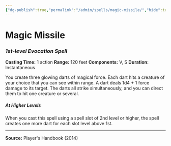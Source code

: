 ```yaml
---
{"dg-publish":true,"permalink":"/admin/spells/magic-missile/","hide":true,"updated":"2025-08-05T19:49:54.711+01:00"}
---
```


# Magic Missile
### *1st-level Evocation Spell*
**Casting Time:** 1 action
**Range:** 120 feet
**Components:** V, S
**Duration:** Instantaneous

You create three glowing darts of magical force. Each dart hits a creature of your choice that you can see within range. A dart deals 1d4 + 1 force damage to its target. The darts all strike simultaneously, and you can direct them to hit one creature or several.

##### At Higher Levels
When you cast this spell using a spell slot of 2nd level or higher, the spell creates one more dart for each slot level above 1st.

---
**Source:** Player's Handbook (2014)